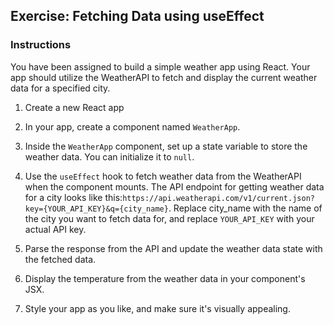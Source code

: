 ## Exercise: Fetching Data using useEffect

### Instructions

You have been assigned to build a simple weather app using React. Your app should utilize the WeatherAPI to fetch and display the current weather data for a specified city.

1. Create a new React app

2. In your app, create a component named `WeatherApp`.

3. Inside the `WeatherApp` component, set up a state variable to store the weather data. You can initialize it to `null`.

4. Use the `useEffect` hook to fetch weather data from the WeatherAPI when the component mounts. The API endpoint for getting weather data for a city looks like this:`https://api.weatherapi.com/v1/current.json?key={YOUR_API_KEY}&q={city_name}`. Replace city_name with the name of the city you want to fetch data for, and replace `YOUR_API_KEY` with your actual API key.

5. Parse the response from the API and update the weather data state with the fetched data.

6. Display the temperature from the weather data in your component's JSX.

7. Style your app as you like, and make sure it's visually appealing.
